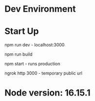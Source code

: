 # Dev Environment

# Start Up
npm run dev - localhost:3000

npm run build

npm start - runs production

ngrok http 3000 - temporary public url

# Node version: 16.15.1